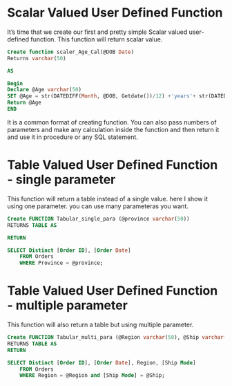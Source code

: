 # Scalar Valued User Defined Function
It’s time that we create our first and pretty simple Scalar valued user-defined function. This function will return scalar value.

``` SQL
Create function scaler_Age_Cal(@DOB Date)
Returns varchar(50)

AS

Begin
Declare @Age varchar(50)
SET @Age = str(DATEDIFF(Month, @DOB, Getdate())/12) +'years'+ str(DATEDIFF(Month, @DOB, Getdate())%12) +'Months'
Return @Age
END
```
It is a common format of creating function. You can also pass numbers of parameters and make any calculation inside the function
and then return it and use it in procedure or any SQL statement.

# Table Valued User Defined Function - single parameter
This function will return a table instead of a single value. here I show it using one parameter. you can use many parameteras you want.

``` SQL
Create FUNCTION Tabular_single_para (@province varchar(50))
RETURNS TABLE AS

RETURN

SELECT Distinct [Order ID], [Order Date] 
	FROM Orders
	WHERE Province = @province;
 ``` 
 
# Table Valued User Defined Function - multiple parameter
This function will also return a table but using multiple parameter.

``` SQL
Create FUNCTION Tabular_multi_para (@Region varchar(50), @Ship varchar(50))
RETURNS TABLE AS
RETURN

SELECT Distinct [Order ID], [Order Date], Region, [Ship Mode] 
	FROM Orders
	WHERE Region = @Region and [Ship Mode] = @Ship;
```
